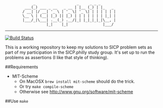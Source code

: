 ```
             _                   _     _ _ _       
         ___(_) ___ _ __   _ __ | |__ (_) | |_   _ 
        / __| |/ __| '_ \ | '_ \| '_ \| | | | | | |
        \__ \ | (__| |_) || |_) | | | | | | | |_| |
        |___/_|\___| .__(_) .__/|_| |_|_|_|_|\__, |
                   |_|    |_|                |___/ 
```
---
[![Build Status](https://travis-ci.org/dkinzer/sicp.philly.png?branch=master)](https://travis-ci.org/dkinzer/sicp.philly)

This is a working repository to keep my solutions to SICP problem sets
as part of my participation in the SICP.philly study group.
It's set up to run the problems as assertions (I like that style of thinking).

##Requirements
* MIT-Scheme
  - On MacOSX `brew install mit-scheme` should do the trick.
  - Or try `make compile-scheme`
  - Otherwise see http://www.gnu.org/software/mit-scheme

##Use
`make`

